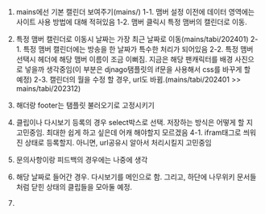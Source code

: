 1. mains에선 기본 캘린더 보여주기(mains/)
1-1. 맴버 설정 이전에 데이터 영역에는 사이트 사용 방법에 대해 적혀있음
1-2. 맴버 클릭시 특정 맴버의 캘린더로 이동.

2. 특정 맴버 캘린더로 이동시 날짜는 가장 최근 날짜로 이동(mains/tabi/202401)
2-1. 특정 맴버 캘린더에는 방송을 한 날짜가 특수한 처리가 되어있음
2-2. 특정 맴버 선택시 헤더에 해당 맴버 이름이 조금 이뻐짐. 지금은 해당 팬캐릭터를 배경 사진으로 넣을까 생각중임(이 부분은 djnago탬플릿의 if문을 사용해서 css를 바꾸게 할 예정)
2-3. 캘린더의 월을 수정 할 경우, url도 바뀜.(mains/tabi/202401 >> mains/tabi/202312)

3.  해더랑 footer는 탬플릿 불러오기로 고정시키기

4. 클립이나 다시보기 등록의 경우 select박스로 선택. 저장하는 방식은 어떻게 할 지 고민중임. 최대한 쉽게 하고 싶은데 어캐 해야할지 모르겠음
4-1. ifram태그로 씌워진 상태로 등록할지. 아니면, url공유시 알아서 처리시킬지 고민중임

5. 문의사항이랑 피드백의 경우에는 나중에 생각

6. 해당 날짜로 들어간 경우. 다시보기를 메인으로 함. 그리고, 하단에 나무위키 문서들처럼 닫힌 상태의 클립들을 모아둘 예정.

7. 